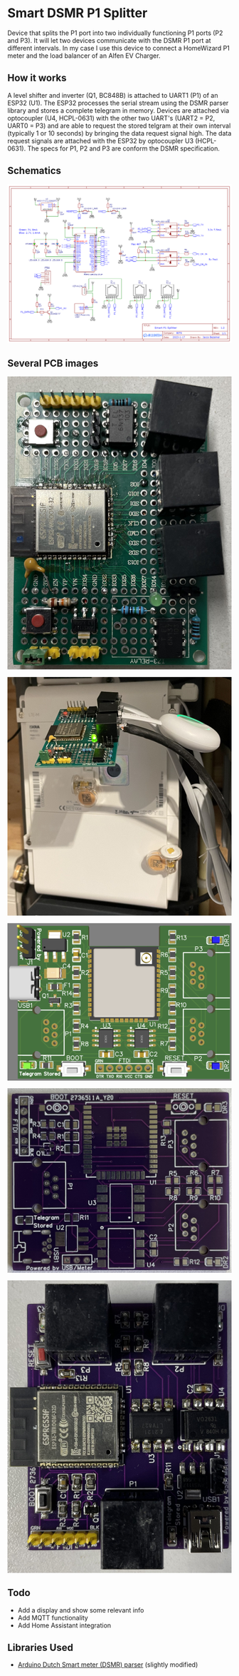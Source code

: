 # Smart DSMR P1 Splitter

Device that splits the P1 port into two individually functioning P1 ports (P2 and P3).
It will let two devices communicate with the DSMR P1 port at different intervals.
In my case I use this device to connect a HomeWizard P1 meter and the load balancer of an Alfen EV Charger.

## How it works
A level shifter and inverter (Q1, BC848B) is attached to UART1 (P1) of an ESP32 (U1). The ESP32 processes the serial stream using the DSMR parser library and stores a complete telegram in memory.
Devices are attached via optocoupler (U4, HCPL-0631) with the other two UART's (UART2 = P2, UART0 = P3) and are able to request the stored telgram at their own interval (typically 1 or 10 seconds) by bringing the data request signal high. The data request signals are attached with the ESP32 by optocoupler U3 (HCPL-0631). The specs for P1, P2 and P3 are conform the DSMR specification.

## Schematics
![Schema](/media/Schematic_Smart_DSMR_Splitter_1_2.png?raw=true "Schema")

## Several PCB images
![Prototype](/media/prototype.jpg?raw=true "Prototype")

![Working prototype](/media/working-prototype.jpg?raw=true "Working prototype")

![PCB top](/media/PCB-design-top.png?raw=true "PCB top")

![Fabricated PCB](/media/PCB-fabricated.jpg?raw=true "Fabricated PCB")

![Final](/media/final-product.jpg?raw=true "Final product")

## Todo
+ Add a display and show some relevant info
+ Add MQTT functionality
+ Add Home Assistant integration

## Libraries Used

+ [Arduino Dutch Smart meter (DSMR) parser](https://github.com/matthijskooijman/arduino-dsmr) (slightly modified)


